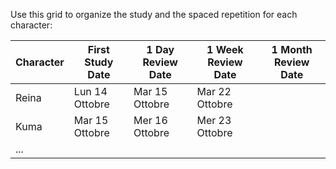 Use this grid to organize the study and the spaced repetition for each character:

| Character | First Study Date | 1 Day Review Date | 1 Week Review Date | 1 Month Review Date |
| --------- | ---------------- | ----------------- | ------------------ | ------------------- |
| Reina     | Lun 14 Ottobre   | Mar 15 Ottobre    | Mar 22 Ottobre     |                     |
| Kuma      | Mar 15 Ottobre   | Mer 16 Ottobre    | Mer 23 Ottobre     |                     |
| ...       |                  |                   |                    |                     |
